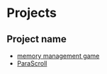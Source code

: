 # Projects

## Project name 

- [memory management game]((https://r-kaveri24.github.io/Projects/)/memory%20management%20game/Task1/index.html)
- [ParaScroll](https://xscientisttech.github.io/Projects/ParaScroll/index.html)
